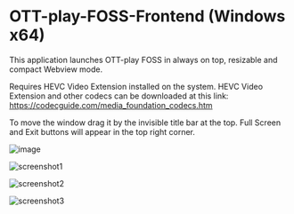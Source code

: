 # OTT-play-FOSS-Frontend (Windows x64)
This application launches OTT-play FOSS in always on top, resizable and compact Webview mode.

Requires HEVC Video Extension installed on the system.
HEVC Video Extension and other codecs can be downloaded at this link:
https://codecguide.com/media_foundation_codecs.htm

To move the window drag it by the invisible title bar at the top.
Full Screen and Exit buttons will appear in the top right corner.

![image](https://github.com/user-attachments/assets/63dc6af0-b039-45b3-aa9f-843d1babf43b)

![screenshot1](https://github.com/user-attachments/assets/6660c9fb-3022-4884-b321-900bbb94da7b)

![screenshot2](https://github.com/user-attachments/assets/1a342f7e-be99-482b-84df-4646964d4dd3)

![screenshot3](https://github.com/user-attachments/assets/7535828e-3d6c-40da-a239-b1444f5fd836)
